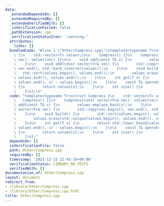 ```yaml
---
data:
  _extendedDependsOn: []
  _extendedRequiredBy: []
  _extendedVerifiedWith: []
  _isVerificationFailed: false
  _pathExtension: cpp
  _verificationStatusIcon: ':warning:'
  attributes:
    links: []
  bundledCode: "#line 1 \"Other/Compress.cpp\"\ntemplate<typename T>\nstruct Compress\
    \ {\n    std::vector<T> values;\n\n    Compress() {}\n    Compress(const vector<T>&\
    \ vec): values(vec) {}\n\n    void add(const T& x) {\n        values.emplace_back(x);\n\
    \    }\n\n    void add(const vector<T>& vec) {\n        std::copy(vec.begin(),\
    \ vec.end(), std::back_inserter(values));\n    }\n\n    void build() {\n     \
    \   std::sort(values.begin(), values.end());\n        values.erase(std::unique(values.begin(),\
    \ values.end()), values.end());\n    }\n\n    int get(T x) {\n        return std::lower_bound(values.begin(),\
    \ values.end(), x) - values.begin();\n    }\n\n    const T& operator[](int x)\
    \ {\n        return values[x];\n    }\n\n    int size() {\n        return values.size();\n\
    \    }\n};\n"
  code: "template<typename T>\nstruct Compress {\n    std::vector<T> values;\n\n \
    \   Compress() {}\n    Compress(const vector<T>& vec): values(vec) {}\n\n    void\
    \ add(const T& x) {\n        values.emplace_back(x);\n    }\n\n    void add(const\
    \ vector<T>& vec) {\n        std::copy(vec.begin(), vec.end(), std::back_inserter(values));\n\
    \    }\n\n    void build() {\n        std::sort(values.begin(), values.end());\n\
    \        values.erase(std::unique(values.begin(), values.end()), values.end());\n\
    \    }\n\n    int get(T x) {\n        return std::lower_bound(values.begin(),\
    \ values.end(), x) - values.begin();\n    }\n\n    const T& operator[](int x)\
    \ {\n        return values[x];\n    }\n\n    int size() {\n        return values.size();\n\
    \    }\n};"
  dependsOn: []
  isVerificationFile: false
  path: Other/Compress.cpp
  requiredBy: []
  timestamp: '2021-12-15 22:45:16+09:00'
  verificationStatus: LIBRARY_NO_TESTS
  verifiedWith: []
documentation_of: Other/Compress.cpp
layout: document
redirect_from:
- /library/Other/Compress.cpp
- /library/Other/Compress.cpp.html
title: Other/Compress.cpp
---
```

